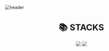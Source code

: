 ![header](https://capsule-render.vercel.app/api?type=waving&height=400&text=Hi!%20I,m%20Cnu2)

<div align=center><h1>📚 STACKS</h1></div>

<div align=center> 
  <img src="https://img.shields.io/badge/Python-3776AB?style=flat-square&logo=Python&logoColor=white"/>
  <img src="https://img.shields.io/badge/PyTorch-EE4C2C?style=flat-square&logo=Pytorch&logoColor=white"/>
  <br>
</div>

